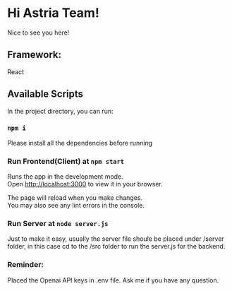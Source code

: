 # Hi Astria Team!

Nice to see you here!

## Framework:

React

## Available Scripts

In the project directory, you can run:

### `npm i`

Please install all the dependencies before running

### Run Frontend(Client) at `npm start`

Runs the app in the development mode.\
Open [http://localhost:3000](http://localhost:3000) to view it in your browser.

The page will reload when you make changes.\
You may also see any lint errors in the console.

### Run Server at `node server.js`

Just to make it easy, usually the server file shoule be placed under /server folder, in this case cd to the /src folder to run the server.js for the backend.

### Reminder:

Placed the Openai API keys in .env file. Ask me if you have any question.


